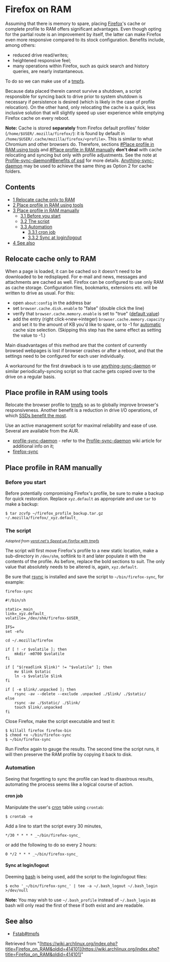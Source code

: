 # Firefox on RAM

Assuming that there is memory to spare, placing [Firefox](/index.php/Firefox "Firefox")'s cache or complete profile to RAM offers significant advantages. Even though opting for the partial route is an improvement by itself, the latter can make Firefox even more responsive compared to its stock configuration. Benefits include, among others:

*   reduced drive read/writes;
*   heightened responsive feel;
*   many operations within Firefox, such as quick search and history queries, are nearly instantaneous.

To do so we can make use of a [tmpfs](/index.php/Tmpfs "Tmpfs").

Because data placed therein cannot survive a shutdown, a script responsible for syncing back to drive prior to system shutdown is necessary if persistence is desired (which is likely in the case of profile relocation). On the other hand, only relocating the cache is a quick, less inclusive solution that will slightly speed up user experience while emptying Firefox cache on every reboot.

**Note:** Cache is stored **separately** from Firefox default profiles' folder (`/home/$USER/.mozilla/firefox/`): it is found by default in `/home/$USER/.cache/mozilla/firefox/<profile>`. This is similar to what Chromium and other browsers do. Therefore, sections [#Place profile in RAM using tools](#Place_profile_in_RAM_using_tools) and [#Place profile in RAM manually](#Place_profile_in_RAM_manually) **don't deal** with cache relocating and syncing but only with profile adjustments. See the note at [Profile-sync-daemon#Benefits of psd](/index.php/Profile-sync-daemon#Benefits_of_psd "Profile-sync-daemon") for more details. [Anything-sync-daemon](/index.php/Anything-sync-daemon "Anything-sync-daemon") may be used to achieve the same thing as Option 2 for cache folders.

## Contents

*   [1 Relocate cache only to RAM](#Relocate_cache_only_to_RAM)
*   [2 Place profile in RAM using tools](#Place_profile_in_RAM_using_tools)
*   [3 Place profile in RAM manually](#Place_profile_in_RAM_manually)
    *   [3.1 Before you start](#Before_you_start)
    *   [3.2 The script](#The_script)
    *   [3.3 Automation](#Automation)
        *   [3.3.1 cron job](#cron_job)
        *   [3.3.2 Sync at login/logout](#Sync_at_login.2Flogout)
*   [4 See also](#See_also)

## Relocate cache only to RAM

When a page is loaded, it can be cached so it doesn't need to be downloaded to be redisplayed. For e-mail and news, messages and attachments are cached as well. Firefox can be configured to use only RAM as cache storage. Configuration files, bookmarks, extensions etc. will be written to drive as usual. For this:

*   open `about:config` in the address bar
*   set `browser.cache.disk.enable` to "false" (double click the line)
*   verify that `browser.cache.memory.enable` is set to "true" ([default value](http://kb.mozillazine.org/Browser.cache.memory.enable))
*   add the entry (right click->new->integer) `browser.cache.memory.capacity` and set it to the amount of KB you'd like to spare, or to -1 for [automatic](http://kb.mozillazine.org/Browser.cache.memory.capacity#-1) cache size selection. (Skipping this step has the same effect as setting the value to -1.)

Main disadvantages of this method are that the content of currently browsed webpages is lost if browser crashes or after a reboot, and that the settings need to be configured for each user individually.

A workaround for the first drawback is to use [anything-sync-daemon](/index.php/Anything-sync-daemon "Anything-sync-daemon") or similar periodically-syncing script so that cache gets copied over to the drive on a regular basis.

## Place profile in RAM using tools

Relocate the browser profile to [tmpfs](/index.php/Tmpfs "Tmpfs") so as to globally improve browser's responsiveness. Another benefit is a reduction in drive I/O operations, of which [SSDs benefit the most](/index.php/SSD#Locate_High-Use_Files_to_RAM "SSD").

Use an active management script for maximal reliability and ease of use. Several are available from the AUR.

*   [profile-sync-daemon](https://aur.archlinux.org/packages/profile-sync-daemon/) - refer to the [Profile-sync-daemon](/index.php/Profile-sync-daemon "Profile-sync-daemon") wiki article for additional info on it;
*   [firefox-sync](https://aur.archlinux.org/packages/firefox-sync/)

## Place profile in RAM manually

### Before you start

Before potentially compromising Firefox's profile, be sure to make a backup for quick restoration. Replace `xyz.default` as appropriate and use `tar` to make a backup:

```
$ tar zcvfp ~/firefox_profile_backup.tar.gz ~/.mozilla/firefox/_xyz.default_

```

### The script

<small>_Adapted from [verot.net's Speed up Firefox with tmpfs](http://www.verot.net/firefox_tmpfs.htm)_</small>

The script will first move Firefox's profile to a new static location, make a sub-directory in `/dev/shm`, softlink to it and later populate it with the contents of the profile. As before, replace the bold sections to suit. The only value that absolutely needs to be altered is, again, `xyz.default`.

Be sure that [rsync](/index.php/Rsync "Rsync") is installed and save the script to `~/bin/firefox-sync`, for example:

 `firefox-sync` 

```
#!/bin/sh

static=_main_
link=_xyz.default_
volatile=_/dev/shm/firefox-$USER_

IFS=
set -efu

cd ~/.mozilla/firefox

if [ ! -r $volatile ]; then
	mkdir -m0700 $volatile
fi

if [ "$(readlink $link)" != "$volatile" ]; then
	mv $link $static
	ln -s $volatile $link
fi

if [ -e $link/.unpacked ]; then
	rsync -av --delete --exclude .unpacked ./$link/ ./$static/
else
	rsync -av ./$static/ ./$link/
	touch $link/.unpacked
fi

```

Close Firefox, make the script executable and test it:

```
$ killall firefox firefox-bin
$ chmod +x ~/bin/firefox-sync
$ ~/bin/firefox-sync

```

Run Firefox again to gauge the results. The second time the script runs, it will then preserve the RAM profile by copying it back to disk.

### Automation

Seeing that forgetting to sync the profile can lead to disastrous results, automating the process seems like a logical course of action.

#### cron job

Manipulate the user's [cron](/index.php/Cron "Cron") table using `crontab`:

```
$ crontab -e

```

Add a line to start the script every 30 minutes,

```
*/30 * * * * _~/bin/firefox-sync_

```

or add the following to do so every 2 hours:

```
0 */2 * * * _~/bin/firefox-sync_

```

#### Sync at login/logout

Deeming [bash](/index.php/Bash "Bash") is being used, add the script to the login/logout files:

```
$ echo '_~/bin/firefox-sync_' | tee -a ~/.bash_logout ~/.bash_login >/dev/null

```

**Note:** You may wish to use `~/.bash_profile` instead of `~/.bash_login` as bash will only read the first of these if both exist and are readable.

## See also

*   [Fstab#tmpfs](/index.php/Fstab#tmpfs "Fstab")

Retrieved from "[https://wiki.archlinux.org/index.php?title=Firefox_on_RAM&oldid=414101](https://wiki.archlinux.org/index.php?title=Firefox_on_RAM&oldid=414101)"